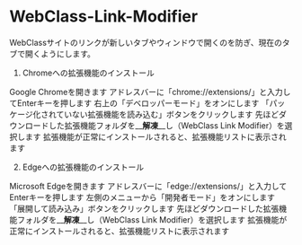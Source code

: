 # WebClass-Link-Modifier
WebClassサイトのリンクが新しいタブやウィンドウで開くのを防ぎ、現在のタブで開くようにします。

1. Chromeへの拡張機能のインストール

Google Chromeを開きます
アドレスバーに「chrome://extensions/」と入力してEnterキーを押します
右上の「デベロッパーモード」をオンにします
「パッケージ化されていない拡張機能を読み込む」ボタンをクリックします
先ほどダウンロードした拡張機能フォルダを__**解凍**__し（WebClass Link Modifier）を選択します
拡張機能が正常にインストールされると、拡張機能リストに表示されます

2. Edgeへの拡張機能のインストール

Microsoft Edgeを開きます
アドレスバーに「edge://extensions/」と入力してEnterキーを押します
左側のメニューから「開発者モード」をオンにします
「展開して読み込み」ボタンをクリックします
先ほどダウンロードした拡張機能フォルダを__**解凍**__し（WebClass Link Modifier）を選択します
拡張機能が正常にインストールされると、拡張機能リストに表示されます
